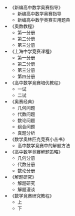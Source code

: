 *	《新编高中数学奥赛指导》
	*	新编高中数学奥赛指导
	*	新编高中数学奥赛实用题典
*	《奥数教程》
	*	第一分册
	*	第二分册
	*	第三分册
*	《上海中学竞赛课程》
	*	第一分册
	*	第二分册
	*	第三分册
	*	第四分册
*	《高中数学竞赛培优教程》
	*	一试
	*	二试
*	《奥赛经典》
	*	几何问题
	*	代数问题
	*	数论问题
	*	组合问题
	*	真题分析
*	《数学奥林匹克竞赛小丛书》
	*	高中数学竞赛中的解题方法
*	《高中数学竞赛解题策略》
	*	几何分册
	*	代数分册
	*	数论分册
*	《解题研究》
	*	解题研究
	*	解题漫谈
*	《数学竞赛研究教程》
	*	上
	*	下